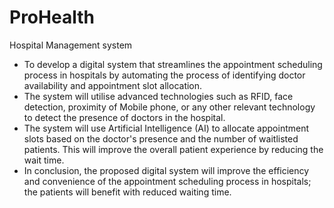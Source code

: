 # ProHealth
Hospital Management system
- To develop a digital system that streamlines the appointment scheduling process in hospitals by automating the process of identifying doctor availability and appointment slot allocation. 
- The system will utilise advanced technologies such as RFID, face detection, proximity of Mobile phone, or any other relevant technology to detect the presence of doctors in the hospital.
- The system will use Artificial Intelligence (AI) to allocate appointment slots based on the doctor's presence and the number of waitlisted patients. This will improve the overall patient experience by reducing the wait time.
-  In conclusion, the proposed digital system will improve the efficiency and convenience of the appointment scheduling process in hospitals; the patients will benefit with reduced waiting time.
